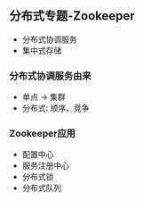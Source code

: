## 分布式专题-Zookeeper

* 分布式协调服务
* 集中式存储

### 分布式协调服务由来

* 单点 -&gt; 集群
* 分布式: 顺序、竞争

### Zookeeper应用

* 配置中心
* 服务注册中心
* 分布式锁
* 分布式队列
